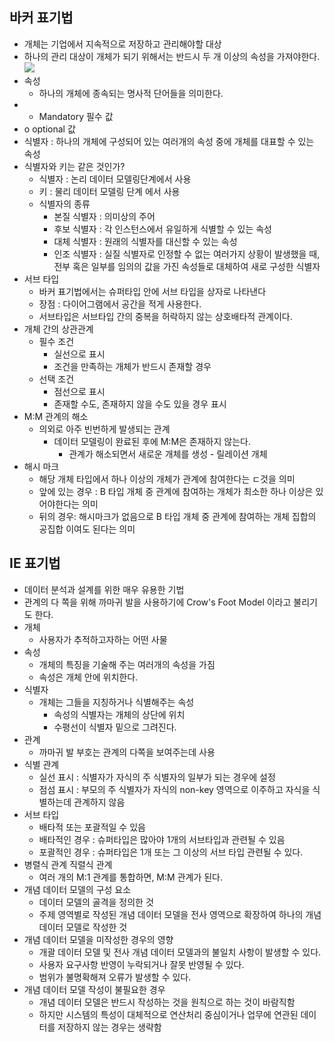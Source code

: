 ## 바커 표기법
- 개체는 기업에서 지속적으로 저장하고 관리해야할 대상
- 하나의 관리 대상이 개체가 되기 위해서는 반드시 두 개 이상의 속성을 가져야한다.
![](https://i.imgur.com/DkIbCdH.png)
- 속성
	- 하나의 개체에 종속되는 명사적 단어들을 의미한다.
- * Mandatory 필수 값
- o optional 값
- 식별자 : 하나의 개체에 구성되어 있는 여러개의 속성 중에 개체를 대표할 수 있는 속성
- 식별자와 키는 같은 것인가?
	- 식별자 : 논리 데이터 모델링단계에서 사용
	- 키 : 물리 데이터 모델링 단계 에서 사용
	- 식별자의 종류
		- 본질 식별자 : 의미상의 주어 
		- 후보 식별자 : 각 인스턴스에서 유일하게 식별할 수 있는 속성
		- 대체 식별자 : 원래의 식별자를 대신할 수 있는 속성
		- 인조 식별자 : 실질 식별자로 인정할 수 없는 여러가지 상황이 발생했을 때, 전부 혹은 일부를 임의의 값을 가진 속성들로 대체하여 새로 구성한 식별자
- 서브 타입
	- 바커 표기법에서는 슈퍼타입 안에 서브 타입을 상자로 나타낸다
	- 장점 : 다이어그램에서 공간을 적게 사용한다.
	- 서브타입은 서브타입 간의 중복을 허락하지 않는 상호배타적 관계이다.
- 개체 간의 상관관계
	- 필수 조건
		- 실선으로 표시
		- 조건을 만족하는 개체가 반드시 존재할 경우
	- 선택 조건
		- 점선으로 표시
		- 존재할 수도, 존재하지 않을 수도 있을 경우 표시
- M:M 관계의 해소
	- 의외로 아주 빈번하게 발생되는 관계
		- 데이터 모델링이 완료된 후에 M:M은 존재하지 않는다.
			- 관계가 해소되면서 새로운 개체를 생성 - 릴레이션 개체
- 해시 마크
	- 해당 개체 타입에서 하나 이상의 개체가 관계에 참여한다는 ㄷ것을 의미
	- 앞에 있는 경우 : B 타입 개체 중 관계에 참여하는 개체가 최소한 하나 이상은 있어야한다는 의미
	- 뒤의 경우: 해시마크가 없음으로 B 타입 개체 중 관계에 참여하는 개체 집합의 공집합 이여도 된다는 의미


## IE 표기법
* 데이터 분석과 설계를 위한 매우 유용한 기법
* 관계의 다 쪽을 위해 까마귀 발을 사용하기에 Crow's Foot Model 이라고 불리기도 한다.
* 개체
	* 사용자가 추적하고자하는 어떤 사물
* 속성
	* 개체의 특징을 기술해 주는 여러개의 속성을 가짐
	* 속성은 개체 안에 위치한다.
* 식별자
	* 개체는 그들을 지칭하거나 식별해주는 속성
		* 속성의 식별자는 개체의 상단에 위치
		* 수평선이 식별자 밑으로 그려진다.
* 관계
	* 까마귀 발 부호는 관계의 다쪽을 보여주는데 사용
* 식별 관계
	* 실선 표시 : 식별자가 자식의 주 식별자의 일부가 되는 경우에 설정
	* 점섬 표시 : 부모의 주 식별자가 자식의 non-key 영역으로 이주하고 자식을 식별하는데 관계하지 않음
* 서브 타입
	* 배타적 또는 포괄적일 수 있음
	* 배타적인 경우 : 슈퍼타입은 많아야 1개의 서브타입과 관련될 수 있음
	* 포괄적인 경우 : 슈퍼타입은 1개 또는 그 이상의 서브 타입 관련될 수 있다.
* 병렬식 관계 직렬식 관계
	* 여러 개의 M:1 관계를 통합하면, M:M 관계가 된다.
* 개념 데이터 모델의 구성 요소
	* 데이터 모델의 골격을 정의한 것
	* 주제 영역별로 작성된 개념 데이터 모델을 전사 영역으로 확장하여 하나의 개념 데이터 모델로 작성한 것
* 개념 데이터 모델을 미작성한 경우의 영향
	* 개괄 데이터 모델 및 전사 개념 데이터 모델과의 불일치 사항이 발생할 수 있다.
	* 사용자 요구사항 반영이 누락되거나 잘못 반영될 수 있다.
	* 범위가 불명확해져 오류가 발생할 수 있다.
* 개념 데이터 모델 작성이 불필요한 경우
	* 개념 데이터 모델은 반드시 작성하는 것을 원칙으로 하는 것이 바람직함
	* 하지만 시스템의 특성이 대체적으로 연산처리 중심이거나 업무에 연관된 데이터를 저장하지 않는 경우는 생략함